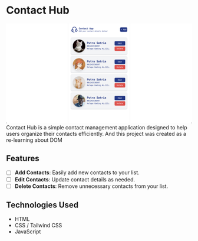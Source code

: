 # Contact Hub

![Alt text](public/project.png)
Contact Hub is a simple contact management application designed to help users organize their contacts efficiently. And this project was created as a re-learning about DOM

## Features

- [ ] **Add Contacts**: Easily add new contacts to your list.
- [ ] **Edit Contacts**: Update contact details as needed.
- [ ] **Delete Contacts**: Remove unnecessary contacts from your list.

## Technologies Used

- HTML
- CSS / Tailwind CSS
- JavaScript
